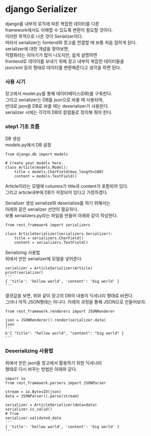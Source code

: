 # django Serializer

django를 내부의 로직에 따른 복잡한 데이터를 다른   
framework에서도 이해할 수 있도록 변환이 필요할 것이다.  
이러한 목적으로 나온 것이 Serializer이다.  
따라서 serializer는 fontend와 장고를 연결할 때 보통 처음 접하게 된다.   
serializer에 대한 개념을 찾아보면,  
직렬화라는 이야기가 많이 나오지만, 쉽게 설명하면   
frontend로 데이터를 보내기 위해 장고 내부의 복잡한 데이터들을  
json/xml 등의 형태로 데이터를 변환해준다고 생각을 하면 된다.

### 사용 시기
장고에서 model.py를 통해 데이터베이스(DB)를 구축한다.   
그리고 serializer는 DB를 json으로 바꿀 때 사용되며,  
반대로 json을 DB로 바꿀 때는 deserializer가 사용된다.  
serializer 시에는 각각의 DB의 칼럼들로 정의해 줘야 한다.

### step1 기초 흐름
DB 생성  
models.py에서 DB 설정
```
from django.db import models

# Create your models here.
class Article(models.Model):
    title = models.CharField(max_length=100)
    content = models.TextField()
 ```

Article이라는 모델에 columns가 title과 content가 포함되어 있다.  
그리고 article내부에 DB가 저장되어 있다고 가정하겠다.   

Serializer 생성
serialize와 deserialize를 하기 위해서는   
아래와 같은 serializer 선언이 필요하다.  
보통 serializers.py라는 파일을 만들어 아래와 같이 작성한다.
```
from rest_framework import serializers

class ArticleSerializer(serializers.Serializer):
    title = serializers.CharField()
    content = serializers.TextField()
 ```

Serializing 사용법  
위에서 만든 serializer에 모델을 넣어준다.
```
serializer = ArticleSerializer(Article)
print(serializer)
'''
{ 'title': 'hellow world', 'content': 'big world' }
'''
 ```

결괏값을 보면, 위와 같이 장고의 DB의 내용이 딕셔너리 형태로 바뀐다.  
그러나 아직 JSON형태는 아니다. 아래의 과정을 통해 JSON으로 만들어보자.

```
from rest_framework.renderers import JSONRenderer

json = JSONRenderer().render(serializer.data)
json
'''
b'{ "title": "hellow world", "content": "big world" }
'''
 ```

### Deserializing 사용법
위에서 만든 json을 장고에서 활용하기 위한 딕셔너리  
형태로 다시 바꾸는 방법은 아래와 같다.
```
import io
from rest_framework.parsers import JSONParser

stream = io.BytesIO(json)
data = JSONParser().parse(stream)

serializer = ArticleSerializer(data=data)
serializer.is_valid()
# True
serializer.validated_data
'''
{ 'title': 'hellow world', 'content': 'big world' }
'''
 ```

 

 
